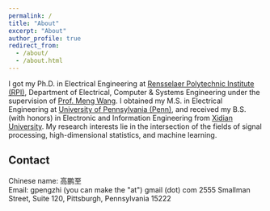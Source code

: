 ```yaml
---
permalink: /
title: "About"
excerpt: "About"
author_profile: true
redirect_from: 
  - /about/
  - /about.html
---
```


I got my Ph.D. in Electrical Engineering at [Rensselaer Polytechnic Institute (RPI)](http://rpi.edu/), Department of Electrical, Computer & Systems Engineering under  the supervision of [Prof. Meng Wang](https://ecse.rpi.edu/~wang/). I obtained my M.S. in Electrical Engineering at [University of Pennsylvania (Penn)](http://www.upenn.edu/), and received my B.S. (with honors) in Electronic and Information Engineering from [Xidian University](http://www.xidian.edu.cn/). My research interests lie in the intersection of the fields of signal processing, high-dimensional statistics, and machine learning.

**Contact**
------
Chinese name: 高鹏至  
Email: gpengzhi (you can make the "at") gmail (dot) com
2555 Smallman Street, Suite 120,
Pittsburgh, Pennsylvania 15222
